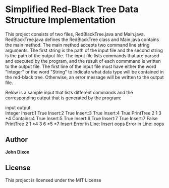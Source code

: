 # Simplified Red-Black Tree Data Structure Implementation

This project consists of two files, RedBlackTree.java and Main.java. RedBlackTree.java
defines the RedBlackTree class and Main.java contains the main method. The main method accepts
two command line string arguments. The first string is the path of the input file and the second string
is the path of the output file. The input file lists commands that are parsed and executed by the
program, and the result of each commmand is written to the output file. The first line of the input file
must have either the word "Integer" or the word "String" to indicate what data type will be contained
in the red-black tree. Otherwise, an error message will be written to the output file.

Below is a sample input that lists different commands and the corresponding output that is generated by
the program:

input				output			
	Integer
	Insert:1			True
	Insert:2			True
	Insert:3			True
	Insert:4			True
	PrintTree			2 1 3 \*4
	Contains:4			True
	Insert:5			True
	Insert:6			True
	Insert:7			True
	Insert:7			False
	PrintTree			2 1 \*4 3 6 \*5 \*7
	Insert				Error in Line: Insert
	oops				Error in Line: oops

## Author
**John Dixon**

## License
This project is licensed under the MIT License
